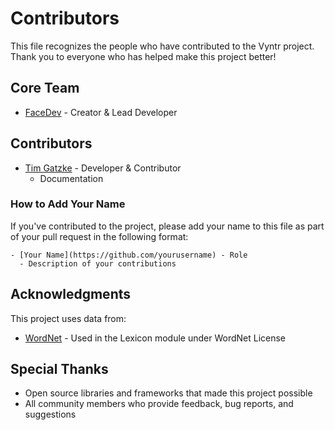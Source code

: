 # Contributors

This file recognizes the people who have contributed to the Vyntr project. Thank you to everyone who has helped make this project better!

## Core Team

- [FaceDev](https://github.com/face-hh) - Creator & Lead Developer

## Contributors

- [Tim Gatzke](https://github.com/Tfc538) - Developer & Contributor
  - Documentation

### How to Add Your Name

If you've contributed to the project, please add your name to this file as part of your pull request in the following format:

```
- [Your Name](https://github.com/yourusername) - Role
  - Description of your contributions
```

## Acknowledgments

This project uses data from:
- [WordNet](https://wordnet.princeton.edu/) - Used in the Lexicon module under WordNet License

## Special Thanks

- Open source libraries and frameworks that made this project possible
- All community members who provide feedback, bug reports, and suggestions